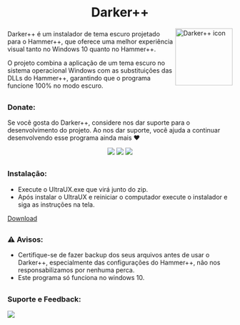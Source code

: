 <!DOCTYPE html>
<h1 align="center">Darker++</h1>

<img align="right" width="128" height="128" src="https://github.com/TeamSourceBR/Darkerplusplus/blob/main/files/imagens/icon.png" alt="Darker++ icon" />

###

<p>Darker++ é um instalador de tema escuro projetado para o Hammer++, que oferece uma melhor experiência visual tanto no Windows 10 quanto no Hammer++.</p>
<p>O projeto combina a aplicação de um tema escuro no sistema operacional Windows com as substituições das DLLs do Hammer++, garantindo que o programa funcione 100% no modo escuro.</p>

##

### Donate:

Se você gosta do Darker++, considere nos dar suporte para o desenvolvimento do projeto. Ao nos dar suporte, você ajuda a continuar desenvolvendo esse programa ainda mais ❤️

<div align="center">

<a href="https://nubank.com.br/cobrar/1na00u/67594881-0eb2-45fc-b73c-7d065d9ba400" target="_blank"><img src="https://img.shields.io/badge/nubank-820AD1?style=for-the-badge&logo=nubank&logoColor=white" target="_blank"></a>
<a href="https://ko-fi.com/oficial_dazai" target="_blank"><img src="https://img.shields.io/badge/Ko--fi-F16061?style=for-the-badge&logo=ko-fi&logoColor=white" target="_blank"></a>
<a href="https://www.paypal.com/donate/?business=AUZRQZ6DZZAPQ&no_recurring=0&currency_code=USD" target="_blank"><img src="https://img.shields.io/badge/PayPal-00457C?style=for-the-badge&logo=paypal&logoColor=white" target="_blank"></a>
</div>

##

### Instalação:

- Execute o UltraUX.exe que virá junto do zip.
- Após instalar o UltraUX e reiniciar o computador execute o instalador e siga as instruções na tela.

[Download](https://github.com/TeamSourceBR/Darkerplusplus/releases)

##

### ⚠️ Avisos:

- Certifique-se de fazer backup dos seus arquivos antes de usar o Darker++, especialmente das configurações do Hammer++, não nos responsabilizamos por nenhuma perca.
- Este programa só funciona no windows 10.

##

### Suporte e Feedback:

   <a href="https://discord.gg/tVNv6SNZZT" target="_blank"><img src="https://img.shields.io/badge/Discord-7289DA?style=for-the-badge&logo=discord&logoColor=white" target="_blank"></a>
